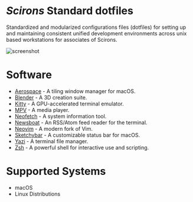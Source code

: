 # *Scirons* Standard dotfiles

Standardized and modularized configurations files (dotfiles) for setting up and maintaining consistent unified development environments across unix based workstations for associates of Scirons.

![screenshot](https://github.com/user-attachments/assets/ac7e6596-80f3-411d-a2ac-6604407febc1)

# Software

- [Aerospace](https://github.com/nikitabobko/AeroSpace) - A tiling window manager for macOS.
- [Blender](https://github.com/blender/blender) - A 3D creation suite.
- [Kitty](https://github.com/kovidgoyal/kitty) - A GPU-accelerated terminal emulator.
- [MPV](https://github.com/mpv-player/mpv) - A media player.
- [Neofetch](https://github.com/dylanaraps/neofetch) - A system information tool.
- [Newsboat](https://github.com/newsboat/newsboat) - An RSS/Atom feed reader for the terminal.
- [Neovim](https://github.com/neovim/neovim) - A modern fork of Vim.
- [Sketchybar](https://github.com/FelixKratz/SketchyBar) - A customizable status bar for macOS.
- [Yazi](https://github.com/sxyazi/yazi) - A terminal file manager.
- [Zsh](https://github.com/zsh-users/zsh) - A powerful shell for interactive use and scripting.

# Supported Systems

- macOS
- Linux Distributions
